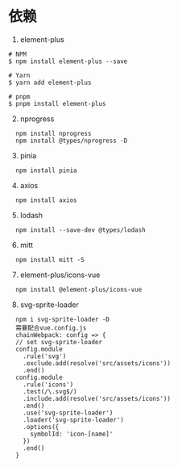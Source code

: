 # 依赖
  1. element-plus
  ```shell
  # NPM
  $ npm install element-plus --save

  # Yarn
  $ yarn add element-plus

  # pnpm
  $ pnpm install element-plus
  ```
  2. nprogress
  ```shell
    npm install nprogress
    npm install @types/nprogress -D
  ```
  3. pinia
  ```shell
    npm install pinia
  ```
  4. axios
  ```shell
    npm install axios
  ```
  5. lodash
  ```shell
    npm install --save-dev @types/lodash
  ```
  6. mitt
  ```shell
    npm install mitt -S
  ```
  7. element-plus/icons-vue
  ```shell
    npm install @element-plus/icons-vue
  ```
  8. svg-sprite-loader
  ```shell
    npm i svg-sprite-loader -D
    需要配合vue.config.js
    chainWebpack: config => {
    // set svg-sprite-loader
    config.module
      .rule('svg')
      .exclude.add(resolve('src/assets/icons'))
      .end()
    config.module
      .rule('icons')
      .test(/\.svg$/)
      .include.add(resolve('src/assets/icons'))
      .end()
      .use('svg-sprite-loader')
      .loader('svg-sprite-loader')
      .options({
        symbolId: 'icon-[name]'
      })
      .end()
	}
  ```
  